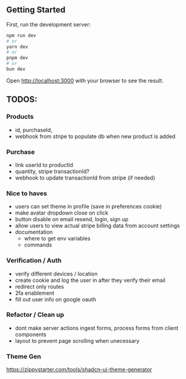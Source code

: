 ## Getting Started

First, run the development server:

```bash
npm run dev
# or
yarn dev
# or
pnpm dev
# or
bun dev
```

Open [http://localhost:3000](http://localhost:3000) with your browser to see the result.

## TODOS:

### Products

- id, purchaseId,
- webhook from stripe to populate db when new product is added

### Purchase

- link userId to productId
- quantity, stripe transactionId?
- webhook to update transactionId from stripe (if needed)

### Nice to haves

- users can set theme in profile (save in preferences cookie)
- make avatar dropdown close on click
- button disable on email resend, login, sign up
- allow users to view actual stripe billing data from account settings
- documentation
  - where to get env variables
  - commands

### Verification / Auth

- verify different devices / location
- create cookie and log the user in after they verify their email
- redirect only routes
- 2fa enablement
- fill out user info on google oauth

### Refactor / Clean up

- dont make server actions ingest forms, process forms from client components
- layout to prevent page scrolling when unecessary

### Theme Gen

https://zippystarter.com/tools/shadcn-ui-theme-generator
